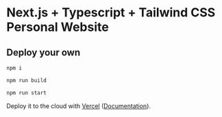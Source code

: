 # Next.js + Typescript + Tailwind CSS Personal Website

## Deploy your own

```bash
npm i
```

```bash
npm run build
```

```bash
npm run start
```

Deploy it to the cloud with [Vercel](https://vercel.com/new?utm_source=github&utm_medium=readme&utm_campaign=next-example) ([Documentation](https://nextjs.org/docs/deployment)).
